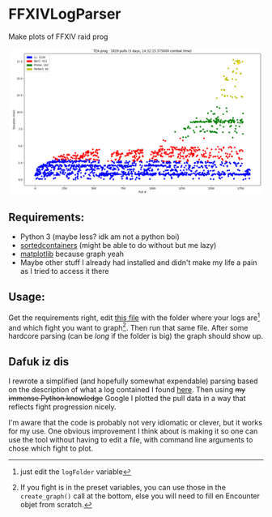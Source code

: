 # FFXIVLogParser
Make plots of FFXIV raid prog

![Result of running this project on my TEA prog](.\Examples\TEA_prog.png "TEA Prog")

## Requirements:
- Python 3 (maybe less? idk am not a python boi)
- [sortedcontainers](https://grantjenks.com/docs/sortedcontainers/) (might be able to do without but me lazy)
- [matplotlib](https://matplotlib.org/) because graph yeah
- Maybe other stuff I already had installed and didn't make my life a pain as I tried to access it there

## Usage:
Get the requirements right, edit [this file](graph.py) with the folder where your logs are[^1] and which fight you want to graph[^2]. Then run that same file. After some hardcore parsing (can be _long_ if the folder is big) the graph should show up.

## Dafuk iz dis
I rewrote a simplified (and hopefully somewhat expendable) parsing based on the description of what a log contained I found [here](https://github.com/quisquous/cactbot/blob/main/docs/LogGuide.md).
Then using ~~my immense Python knowledge~~ Google I plotted the pull data in a way that reflects fight progression nicely.

I'm aware that the code is probably not very idiomatic or clever, but it works for my use. One obvious improvement I think about is making it so one can use the tool without having to edit a file, with command line arguments to chose which fight to plot.

[^1]: just edit the `logFolder` variable

[^2]: If you fight is in the preset variables, you can use those in the `create_graph()` call at the bottom, else you will need to fill en Encounter objet from scratch.